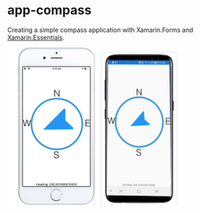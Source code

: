 # app-compass
Creating a simple compass application with Xamarin.Forms and [Xamarin.Essentials](http://github.com/xamarin/Essentials).


![](art/CompassApp.png)
